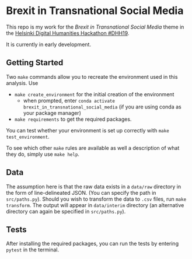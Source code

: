  Brexit in Transnational Social Media
==============================

This repo is my work for the *Brexit in Transnational Social Media* theme in the [Helsinki Digital Humanities Hackathon #DHH19](https://www.helsinki.fi/en/helsinki-centre-for-digital-humanities/helsinki-digital-humanities-hackathon). 

It is currently in early development. 

## Getting Started

Two `make` commands allow you to recreate the environment used in this analysis. Use

- `make create_environment` for the initial creation of the environment
    + when prompted, enter `conda activate brexit_in_transnational_social_media` (if you are using conda as your package manager)
- `make requirements` to get the required packages.

You can test whether your environment is set up correctly with `make test_environment`.

To see which other `make` rules are available as well a description of what they do, simply use `make help`. 


## Data
The assumption here is that the raw data exists in a `data/raw` directory in the form of line-delineated JSON. (You can specify the path in `src/paths.py`). Should you wish to transform the data to `.csv` files, run `make transform`. The output will appear in `data/interim` directory (an alternative directory can again be specified in `src/paths.py`). 


## Tests
After installing the required packages, you can run the tests by entering `pytest` in the terminal. 
